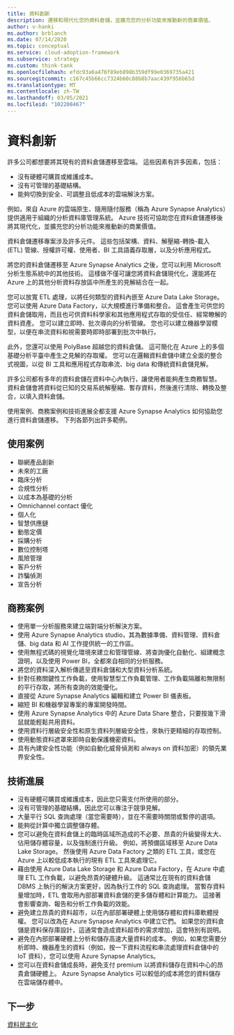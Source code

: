 ```yaml
---
title: 資料創新
description: 遷移和現代化您的資料倉儲，並擴充您的分析功能來推動新的商業價值。
author: v-hanki
ms.author: brblanch
ms.date: 07/14/2020
ms.topic: conceptual
ms.service: cloud-adoption-framework
ms.subservice: strategy
ms.custom: think-tank
ms.openlocfilehash: efdc93a6a476f89eb898b359df99e0369735a421
ms.sourcegitcommit: c167c45b66cc7324b60c88b8b7aac439f956b65d
ms.translationtype: MT
ms.contentlocale: zh-TW
ms.lasthandoff: 03/05/2021
ms.locfileid: "102208467"
---
```

# <a name="data-innovations"></a>資料創新

許多公司都想要將其現有的資料倉儲遷移至雲端。 這些因素有許多因素，包括：

- 沒有硬體可購買或維護成本。
- 沒有可管理的基礎結構。
- 能夠切換到安全、可調整且低成本的雲端解決方案。

例如，來自 Azure 的雲端原生、隨用隨付服務（稱為 Azure Synapse Analytics）提供適用于組織的分析資料庫管理系統。 Azure 技術可協助您在資料倉儲遷移後將其現代化，並擴充您的分析功能來推動新的商業價值。

資料倉儲遷移專案涉及許多元件。 這些包括架構、資料、解壓縮-轉換-載入 (ETL) 管線、授權許可權、使用者、BI 工具語義存取層，以及分析應用程式。

將您的資料倉儲遷移至 Azure Synapse Analytics 之後，您可以利用 Microsoft 分析生態系統中的其他技術。 這樣做不僅可讓您將資料倉儲現代化，還能將在 Azure 上的其他分析資料存放區中所產生的見解結合在一起。

您可以放寬 ETL 處理，以將任何類型的資料內嵌至 Azure Data Lake Storage。 您可以使用 Azure Data Factory，以大規模進行準備和整合。 這會產生可供您的資料倉儲取用，而且也可供資料科學家和其他應用程式存取的受信任、經常瞭解的資料資產。 您可以建立即時、批次導向的分析管線。 您也可以建立機器學習模型，以便在串流資料和視需要時即時部署到批次中執行。

此外，您還可以使用 PolyBase 超越您的資料倉儲。 這可簡化在 Azure 上的多個基礎分析平臺中產生之見解的存取權。 您可以在邏輯資料倉儲中建立全面的整合式視圖，以從 BI 工具和應用程式存取串流、big data 和傳統資料倉儲見解。

許多公司都有多年的資料倉儲在資料中心內執行，讓使用者能夠產生商務智慧。 資料倉儲會將資料從已知的交易系統解壓縮、暫存資料，然後進行清除、轉換及整合，以填入資料倉儲。

使用案例、商務案例和技術進展全都支援 Azure Synapse Analytics 如何協助您進行資料倉儲遷移。 下列各節列出許多範例。

## <a name="use-cases"></a>使用案例

- 聯網產品創新
- 未來的工廠
- 臨床分析
- 合規性分析
- 以成本為基礎的分析
- Omnichannel contact 優化
- 個人化
- 智慧供應鏈
- 動態定價
- 採購分析
- 數位控制塔
- 風險管理
- 客戶分析
- 詐騙偵測
- 宣告分析

## <a name="business-cases"></a>商務案例

- 使用單一分析服務來建立端對端分析解決方案。
- 使用 Azure Synapse Analytics studio，其為數據準備、資料管理、資料倉儲、big data 和 AI 工作提供統一的工作區。
- 使用無程式碼的視覺化環境來建立和管理管線、將查詢優化自動化、組建概念證明，以及使用 Power BI，全都來自相同的分析服務。
- 將您的資料深入解析傳遞至資料倉儲和大型資料分析系統。
- 針對任務關鍵性工作負載，使用智慧型工作負載管理、工作負載隔離和無限制的平行存取，將所有查詢的效能優化。
- 直接從 Azure Synapse Analytics 編輯和建立 Power BI 儀表板。
- 縮短 BI 和機器學習專案的專案開發時間。
- 使用 Azure Synapse Analytics 中的 Azure Data Share 整合，只要按幾下滑鼠就能輕鬆共用資料。
- 使用資料行層級安全性和原生資料列層級安全性，來執行更精細的存取控制。
- 使用動態資料遮罩來即時自動保護機密資料。
- 具有內建安全性功能（例如自動化威脅偵測和 always on 資料加密）的領先業界安全性。

## <a name="technology-advances"></a>技術進展

- 沒有硬體可購買或維護成本，因此您只需支付所使用的部分。
- 沒有可管理的基礎結構，因此您可以專注于競爭見解。
- 大量平行 SQL 查詢處理（當您需要時），並在不需要時關閉或暫停的選項。
- 能夠從計算中獨立調整儲存體。
- 您可以避免在資料倉儲上的臨時區域所造成的不必要、昂貴的升級變得太大、佔用儲存體容量，以及強制進行升級。 例如，將預備區域移至 Azure Data Lake Storage。 然後使用 Azure Data Factory 之類的 ETL 工具，或您在 Azure 上以較低成本執行的現有 ETL 工具來處理它。
- 藉由使用 Azure Data Lake Storage 和 Azure Data Factory，在 Azure 中處理 ETL 工作負載，以避免昂貴的硬體升級。 這通常比在現有的資料倉儲 DBMS 上執行的解決方案更好，因為執行工作的 SQL 查詢處理。 當暫存資料量增加時，ETL 會取用內部部署資料倉儲的更多儲存體和計算能力。 這接著會影響查詢、報告和分析工作負載的效能。
- 避免建立昂貴的資料超市，以在內部部署硬體上使用儲存體和資料庫軟體授權。 您可以改為在 Azure Synapse Analytics 中建立它們。 如果您的資料倉儲是資料保存庫設計，這通常會造成資料超市的需求增加，這會特別有説明。
- 避免在內部部署硬體上分析和儲存高速大量資料的成本。 例如，如果您需要分析即時、機器產生的資料（例如，按一下資料流程和串流處理資料倉儲中的 IoT 資料），您可以使用 Azure Synapse Analytics。
- 您可以在資料倉儲成長時，避免支付 premium 以將資料儲存在資料中心的昂貴倉儲硬體上。 Azure Synapse Analytics 可以較低的成本將您的資料儲存在雲端儲存體中。

## <a name="next-steps"></a>下一步

<!-- TODO: More detail needed here. -->

[資料民主化](./data-democratization.md)

